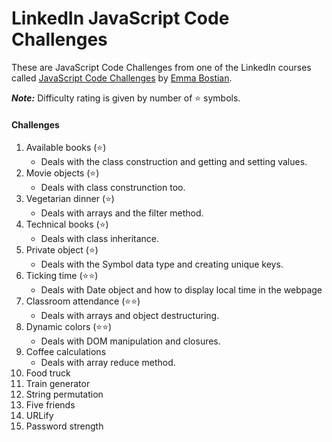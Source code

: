 # LinkedIn JavaScript Code Challenges

These are JavaScript Code Challenges from one of the LinkedIn courses called [JavaScript Code Challenges](https://www.linkedin.com/learning/javascript-code-challenges/movie-object?autoplay=true) by [Emma Bostian](https://www.linkedin.com/learning/instructors/emma-bostian).

<em><strong>Note:</strong></em> Difficulty rating is given by number of ⭐ symbols.

#### Challenges

1. Available books (⭐)
   - Deals with the class construction and getting and setting values.
2. Movie objects (⭐)
   - Deals with class construnction too.
3. Vegetarian dinner (⭐)
   - Deals with arrays and the filter method.
4. Technical books (⭐)
   - Deals with class inheritance.
5. Private object (⭐)
   - Deals with the Symbol data type and creating unique keys.
6. Ticking time (⭐⭐)
   - Deals with Date object and how to display local time in the webpage
7. Classroom attendance (⭐⭐)
   - Deals with arrays and object destructuring.
8. Dynamic colors (⭐⭐)
   - Deals with DOM manipulation and closures.
9. Coffee calculations
   - Deals with array reduce method.
10. Food truck
11. Train generator
12. String permutation
13. Five friends
14. URLify
15. Password strength
